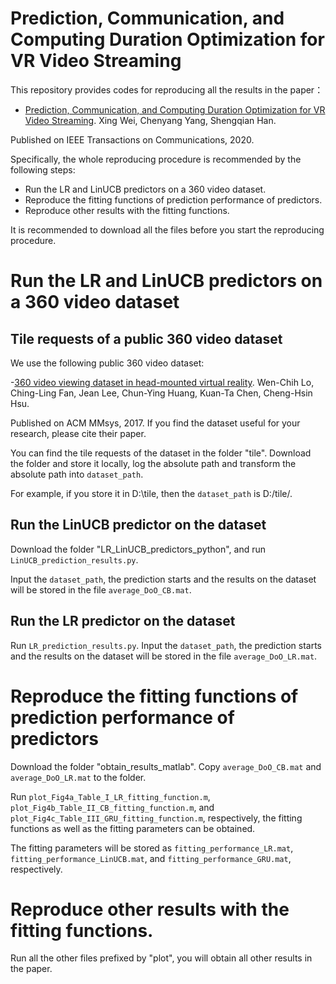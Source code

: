 # Prediction, Communication, and Computing Duration Optimization for VR Video Streaming

This repository provides codes for reproducing all the results in the paper：
- [Prediction, Communication, and Computing Duration Optimization for VR Video Streaming](https://ieeexplore.ieee.org/abstract/document/9268977/). Xing Wei, Chenyang Yang, Shengqian Han.

Published on IEEE Transactions on Communications, 2020.

Specifically, the whole reproducing procedure is recommended by the following steps:

- Run the LR and LinUCB predictors on a 360 video dataset.
- Reproduce the fitting functions of prediction performance of predictors.
- Reproduce other results with the fitting functions.

It is recommended to download all the files before you start the reproducing procedure.

# Run the LR and LinUCB predictors on a 360 video dataset

## Tile requests of a public 360 video dataset

We use the following public 360 video dataset:

-[360 video viewing dataset in head-mounted virtual reality](https://dl.acm.org/doi/abs/10.1145/3083187.3083219).  Wen-Chih Lo,  Ching-Ling Fan,   Jean Lee,  Chun-Ying Huang,   Kuan-Ta Chen, Cheng-Hsin Hsu.

Published on ACM MMsys, 2017. If you find the dataset useful for your research, please cite their paper.

You can find the tile requests of the dataset in the folder "tile". Download the folder and store it locally, log the absolute  path and transform the absolute  path into  `dataset_path`.

For example, if you store it in D:\tile,  then the `dataset_path` is D:/tile/.  


## Run the LinUCB predictor on the dataset 

Download the folder "LR_LinUCB_predictors_python",  and run `LinUCB_prediction_results.py`.  

Input the `dataset_path`, the prediction starts  and the results on the dataset will be stored in the file `average_DoO_CB.mat`.

## Run the LR predictor on the dataset 

 Run `LR_prediction_results.py`.  Input the `dataset_path`, the prediction starts  and the results on the dataset will be stored in the file `average_DoO_LR.mat`.

# Reproduce the fitting functions of prediction performance of predictors

Download the folder "obtain_results_matlab". Copy `average_DoO_CB.mat` and `average_DoO_LR.mat` to the folder. 

Run `plot_Fig4a_Table_I_LR_fitting_function.m`,  `plot_Fig4b_Table_II_CB_fitting_function.m`, and `plot_Fig4c_Table_III_GRU_fitting_function.m`, respectively, the fitting functions as well as the fitting parameters can be obtained. 

The fitting parameters will be stored as `fitting_performance_LR.mat`, `fitting_performance_LinUCB.mat`, and `fitting_performance_GRU.mat`, respectively.

# Reproduce other results with the fitting functions.

Run all the other files prefixed by "plot", you will obtain all other results in the paper.
